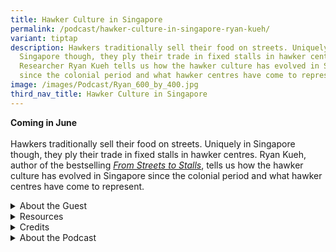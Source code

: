 ```yaml
---
title: Hawker Culture in Singapore
permalink: /podcast/hawker-culture-in-singapore-ryan-kueh/
variant: tiptap
description: Hawkers traditionally sell their food on streets. Uniquely in
  Singapore though, they ply their trade in fixed stalls in hawker centres.
  Researcher Ryan Kueh tells us how the hawker culture has evolved in Singapore
  since the colonial period and what hawker centres have come to represent.
image: /images/Podcast/Ryan_600_by_400.jpg
third_nav_title: Hawker Culture in Singapore
---
```

<p><strong>Coming in June</strong>
<br>
<br>Hawkers traditionally sell their food on streets. Uniquely in Singapore
though, they ply their trade in fixed stalls in hawker centres. Ryan Kueh,
author of the bestselling <em><a href="https://catalogue.nlb.gov.sg/search/card?recordId=300064010" rel="noopener nofollow" target="_blank">From Streets to Stalls</a></em>,
tells us how the hawker culture has evolved&nbsp;in Singapore since the
colonial period and what hawker centres have come to represent.</p>
<p></p>
<div data-type="detailGroup" class="isomer-accordion isomer-accordion-white">
<details class="isomer-details">
<summary>About the Guest</summary>
<div data-type="detailsContent" class="isomer-details-content">
<p>Ryan Kueh holds a master’s degree from Tsinghua University under the Schwarzman
Scholars programme and completed his bachelor’s at Yale–NUS College, where
he read philosophy, politics, economics and history. His key research focus
is consumption culture and history, with a secondary interest in international
affairs. He is the author of <em><a href="https://catalogue.nlb.gov.sg/search/card?recordId=300064010" rel="noopener nofollow" target="_blank">From Streets to Stalls: The History and Evolution of Hawking and Hawker Centres in Singapore</a></em>.</p>
</div>
</details>
<details class="isomer-details">
<summary>Resources</summary>
<div data-type="detailsContent" class="isomer-details-content">
<p>Ryan Kueh, <em><a href="https://catalogue.nlb.gov.sg/search/card?recordId=300064010" rel="noopener nofollow" target="_blank">From Streets to Stalls: The History and Evolution of Hawking and Hawker Centres in Singapore</a></em> (Singapore:
World Scientific Publishing Co. Pte. Ltd., 2024). (From National Library
Singapore, call no. RSING 381.18095957 KUE)</p>
<p></p>
<p>Lily Kong, <em><a href="https://catalogue.nlb.gov.sg/search/card?recordId=300012198" rel="noopener nofollow" target="_blank">Singapore Hawker Centres: People, Places, Food</a></em>,
2nd ed. (Singapore : National Environment Agency; National Heritage Board,
2023)<strong> </strong>(From National Library Singapore, call no. RSING
381.18095957 KON)</p>
<p></p>
<p>Lim Tin Seng, "<a href="https://biblioasia.nlb.gov.sg/vol-9/issue-3/oct-dec-2013/singapore-hawkers-national-icons/" rel="noopener nofollow" target="_blank">Hawkers: From Public Nuisance to National Icons</a>," <em>BiblioAsia </em>9,
no. 3 (October–December 2013).</p>
</div>
</details>
<details class="isomer-details">
<summary>Credits</summary>
<div data-type="detailsContent" class="isomer-details-content">
<p>This episode of BiblioAsia+ was hosted by Jimmy Yap and produced by Soh
Gek Han. Sound engineering was done by Doppler Soundlab. The background
music "Di Tanjong Katong" was composed by Osman Ahmad and performed by
Chords Havenpecial thanks to Ryan for coming on the show.</p>
<p>
<br>
</p>
</div>
</details>
<details class="isomer-details">
<summary>About the Podcast</summary>
<div data-type="detailsContent" class="isomer-details-content">
<p>BiblioAsia+ is a podcast about Singapore history by the National Library
of Singapore.</p>
</div>
</details>
</div>
<p></p>